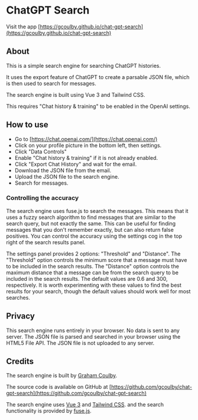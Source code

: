 # ChatGPT Search

Visit the app [https://gcoulby.github.io/chat-gpt-search](https://gcoulby.github.io/chat-gpt-search)

## About

This is a simple search engine for searching ChatGPT histories.

It uses the export feature of ChatGPT to create a parsable JSON file, which is then used to search for messages.

The search engine is built using Vue 3 and Tailwind CSS.

This requires "Chat history & training" to be enabled in the OpenAI settings.

## How to use

- Go to [https://chat.openai.com/](https://chat.openai.com/)
- Click on your profile picture in the bottom left, then settings.
- Click "Data Controls"
- Enable "Chat history & training" if it is not already enabled.
- Click "Export Chat History" and wait for the email.
- Download the JSON file from the email.
- Upload the JSON file to the search engine.
- Search for messages.

### Controlling the accuracy

The search engine uses fuse.js to search the messages. This means that it uses a fuzzy search algorithm to find messages that are similar to the search query, but not exactly the same. This can be useful for finding messages that you don't remember exactly, but can also return false positives. You can control the accuracy using the settings cog in the top right of the search results panel.

The settings panel provides 2 options: "Threshold" and "Distance". The "Threshold" option controls the minimum score that a message must have to be included in the search results. The "Distance" option controls the maximum distance that a message can be from the search query to be included in the search results. The default values are 0.6 and 300, respectively. It is worth experimenting with these values to find the best results for your search, though the default values should work well for most searches.

## Privacy

This search engine runs entirely in your browser. No data is sent to any server. The JSON file is parsed and searched in your browser using the HTML5 File API. The JSON file is not uploaded to any server.

## Credits

The search engine is built by [Graham Coulby](https://grahamcoulby.co.uk).

The source code is available on GitHub at [https://github.com/gcoulby/chat-gpt-search](https://github.com/gcoulby/chat-gpt-search)

The search engine uses [Vue 3](https://vuejs.org/) and [Tailwind CSS](https://tailwindcss.com/). and the search functionality is provided by [fuse.js](https://fusejs.io/).
